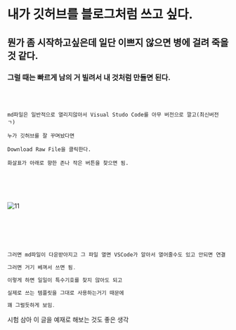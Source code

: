 

# 내가 깃허브를 블로그처럼 쓰고 싶다.

## 뭔가 좀 시작하고싶은데 일단 이쁘지 않으면 병에 걸려 죽을 것 같다.

### 그럴 때는 빠르게 남의 거 빌려서 내 것처럼 만들면 된다.

<br><br>

```
md파일은 일반적으로 열리지않아서 Visual Studo Code를 아무 버전으로 깔고(최신버전 ㄱ)

누가 깃허브를 잘 꾸며놨다면

Download Raw File을 클릭한다.

화살표가 아래로 향한 존나 작은 버튼을 찾으면 됨.
```
<br><br><br><br>
![11](https://github.com/NekoAllergy/Exploration-Journal/assets/109721521/5ee1be1b-f452-4edc-b266-96bf22917543)

<br><br><br><br>
```java
그러면 md파일이 다운받아지고 그 파일 열면 VSCode가 알아서 열어줄수도 있고 안되면 연결 프로그램으로 직접 열면 됨.

그러면 거기 베껴서 쓰면 됨.

이렇게 하면 일일이 특수기호를 찾지 않아도 되고

실제로 쓰는 템플릿을 그대로 사용하는거기 때문에

꽤 그럴듯하게 보임.
```

시험 삼아 이 글을 예재로 해보는 것도 좋은 생각
